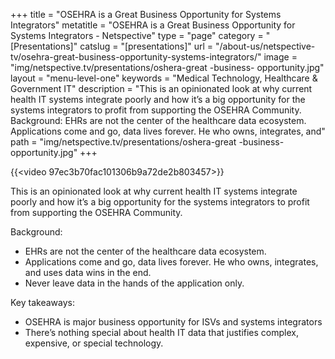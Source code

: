 +++
title = "OSEHRA is a Great Business Opportunity for Systems Integrators"
metatitle = "OSEHRA is a Great Business Opportunity for Systems Integrators - Netspective"
type = "page"
category = "[Presentations]"
catslug = "[presentations]"
url = "/about-us/netspective-tv/osehra-great-business-opportunity-systems-integrators/"
image = "img/netspective.tv/presentations/oshera-great -business- opportunity.jpg"
layout = "menu-level-one"
keywords = "Medical Technology, Healthcare & Government IT"
description = "This is an opinionated look at why current health IT systems integrate poorly and how it’s a big opportunity for the systems integrators to profit from supporting the OSEHRA Community. Background:  EHRs are not the center of the healthcare data ecosystem.  Applications come and go, data lives forever. He who owns, integrates, and"
path = "img/netspective.tv/presentations/oshera-great -business- opportunity.jpg"
+++

{{<video 97ec3b70fac101306b9a72de2b803457>}}

This is an opinionated look at why current health IT systems integrate poorly and how it’s a big opportunity for the systems integrators to profit from supporting the OSEHRA Community.

Background:
* EHRs are not the center of the healthcare data ecosystem.
* Applications come and go, data lives forever. He who owns, integrates, and uses data wins in the end.
* Never leave data in the hands of the application only.

Key takeaways:
* OSEHRA is major business opportunity for ISVs and systems integrators
* There’s nothing special about health IT data that justifies complex, expensive, or special technology.